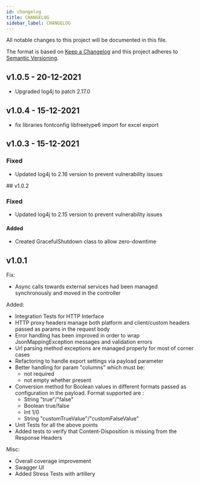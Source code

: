 ```yaml
---
id: changelog
title: CHANGELOG
sidebar_label: CHANGELOG
---
```

All notable changes to this project will be documented in this file.

The format is based on [Keep a Changelog](http://keepachangelog.com/en/1.0.0/)
and this project adheres to [Semantic Versioning](http://semver.org/spec/v2.0.0.html).

## v1.0.5 - 20-12-2021

- Upgraded log4j to patch 2.17.0

## v1.0.4 - 15-12-2021

- fix libraries fontconfig libfreetype6  import for excel export

## v1.0.3 - 15-12-2021

### Fixed

- Updated log4j to 2.16 version to prevent vulnerability issues

## v1.0.2

### Fixed

- Updated log4j to 2.15 version to prevent vulnerability issues

#### Added

- Created GracefulShutdown class to allow zero-downtime 

## v1.0.1

Fix:
- Async calls towards external services had been managed synchronously and moved in the controller

Added:
- Integration Tests for HTTP Interface
- HTTP proxy headers manage both platform and client/custom headers passed as params in the request body
- Error handling has been improved in order to wrap JsonMappingException messages and validation errors
- Url parsing method exceptions are managed properly for most of corner cases
- Refactoring to handle export settings via payload parameter
- Better handling for param "columns" which must be:
    - not required
    - not empty whether present
- Conversion method for Boolean values in different formats passed as configuration in the payload. Format supported are :
    - String "true"/"false"
    - Boolean true/false
    - Int 1/0
    - String "customTrueValue"/"customFalseValue"
- Unit Tests for all the above points
- Added tests to verify that Content-Disposition is missing from the Response Headers
    
Misc:
- Overall coverage improvement
- Swagger UI 
- Added Stress Tests with artillery
